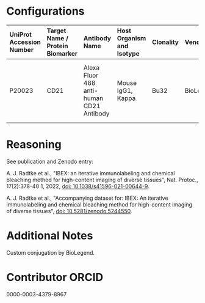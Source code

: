 # Configurations

| UniProt Accession Number   | Target Name / Protein Biomarker   | Antibody Name                            | Host Organism and Isotype   | Clonality   | Vendor    |   Catalog Number | Conjugate   | RRID   | Application   | Method           | Tissue Preservation   | Tissue           | Detergent         | Antigen Retrieval Conditions   | Dye Inactivation Conditions                                            | Result   | Agree        | Disagree   |
|:---------------------------|:----------------------------------|:-----------------------------------------|:----------------------------|:------------|:----------|-----------------:|:------------|:-------|:--------------|:-----------------|:----------------------|:-----------------|:------------------|:-------------------------------|:-----------------------------------------------------------------------|:---------|:-------------|:-----------|
| P20023                     | CD21                              | Alexa Fluor 488 anti-human CD21 Antibody | Mouse IgG1, Kappa           | Bu32        | BioLegend |            98148 | AF488       |        | IHC-Fr        | IBEX2D Automated | 1% PFA Fixed Frozen   | Human lymph node | 0.3% Triton-X-100 |                                | 0.5 mg/ml LiBH4 10 minutes continuous exchange with automated protocol | Success  | [+](#reason1) |            |

# Reasoning

<a name="reason1"></a>
See publication and Zenodo entry:

A. J. Radtke et al., "IBEX: an iterative immunolabeling and chemical bleaching
 method for high-content imaging of diverse tissues", Nat. Protoc., 17(2):378-40
1, 2022, [doi: 10.1038/s41596-021-00644-9](https://doi.org/10.1038/s41596-021-00644-9).

A. J. Radtke et al., "Accompanying dataset for: IBEX: An iterative immunolabeling and chemical
bleaching method for high-content imaging of diverse tissues",
[doi: 10.5281/zenodo.5244550](https://doi.org/10.5281/zenodo.5244551).


# Additional Notes

Custom conjugation by BioLegend.

# Contributor ORCID

0000-0003-4379-8967
